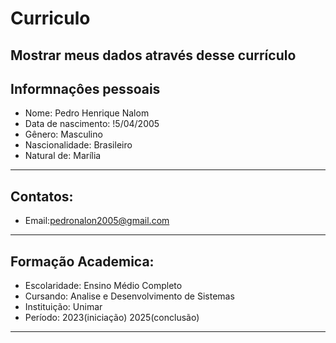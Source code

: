 # **Curriculo**
Mostrar  meus dados através desse currículo  
---

## Informnaçôes pessoais
- Nome: Pedro Henrique Nalom
- Data de nascimento: !5/04/2005
- Gênero: Masculino
- Nascionalidade: Brasileiro
- Natural de: Marília
---
## Contatos: 
- Email:pedronalon2005@gmail.com
---
## Formação Academica: 
- Escolaridade: Ensino Médio Completo
- Cursando: Analise e Desenvolvimento de Sistemas
- Instituição: Unimar 
- Período: 2023(iniciação) 2025(conclusão)
---